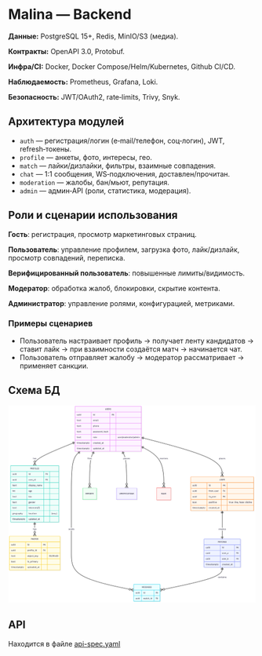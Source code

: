 # Malina — Backend

**Данные:** PostgreSQL 15+, Redis, MinIO/S3 (медиа).

**Контракты:** OpenAPI 3.0, Protobuf.

**Инфра/CI:** Docker, Docker Compose/Helm/Kubernetes, Github CI/CD.

**Наблюдаемость:** Prometheus, Grafana, Loki.

**Безопасность:** JWT/OAuth2, rate‑limits, Trivy, Snyk.

## Архитектура модулей

- `auth` — регистрация/логин (e‑mail/телефон, соц‑логин), JWT, refresh‑токены.
- `profile` — анкеты, фото, интересы, гео.
- `match` — лайки/дизлайки, фильтры, взаимные совпадения.
- `chat` — 1:1 сообщения, WS‑подключения, доставлен/прочитан.
- `moderation` — жалобы, бан/мьют, репутация.
- `admin` — админ‑API (роли, статистика, модерация).

## Роли и сценарии использования

**Гость**: регистрация, просмотр маркетинговых страниц.

**Пользователь**: управление профилем, загрузка фото, лайк/дизлайк, просмотр совпадений, переписка.

**Верифицированный пользователь**: повышенные лимиты/видимость.

**Модератор**: обработка жалоб, блокировки, скрытие контента.

**Администратор**: управление ролями, конфигурацией, метриками.

### Примеры сценариев

- Пользователь настраивает профиль → получает ленту кандидатов → ставит лайк → при взаимности создаётся матч → начинается чат.
- Пользователь отправляет жалобу → модератор рассматривает → применяет санкции.

## Схема БД

![Database Schema](docs/erg.png)

## API

Находится в файле [api-spec.yaml](api-spec.yaml)

